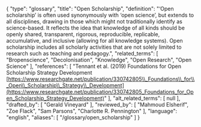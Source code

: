 {
    "type": "glossary",
    "title": "Open Scholarship",
    "definition": "‘Open scholarship’ is often used synonymously with ‘open science’, but extends to all disciplines, drawing in those which might not traditionally identify as science-based. It reflects the idea that knowledge of all kinds should be openly shared, transparent, rigorous, reproducible, replicable, accumulative, and inclusive (allowing for all knowledge systems). Open scholarship includes all scholarly activities that are not solely limited to research such as teaching and pedagogy.",
    "related_terms": [
        "Bropenscience",
        "Decolonisation",
        "Knowledge",
        "Open Research",
        "Open Science"
    ],
    "references": [
        "Tennant et al. (2019) Foundations for Open Scholarship Strategy Development [https://www.researchgate.net/publication/330742805\\_Foundations\\_for\\_Open\\_Scholarship\\_Strategy\\_Development](https://www.researchgate.net/publication/330742805_Foundations_for_Open_Scholarship_Strategy_Development)"
    ],
    "alt_related_terms": [
        null
    ],
    "drafted_by": [
        "Gerald Vineyard"
    ],
    "reviewed_by": [
        "Mahmoud Elsherif",
        "Zoe Flack",
        "Sam Parsons",
        "Charlotte R. Pennington"
    ],
    "language": "english",
    "aliases": [
        "/glossary/open_scholarship"
    ]
}